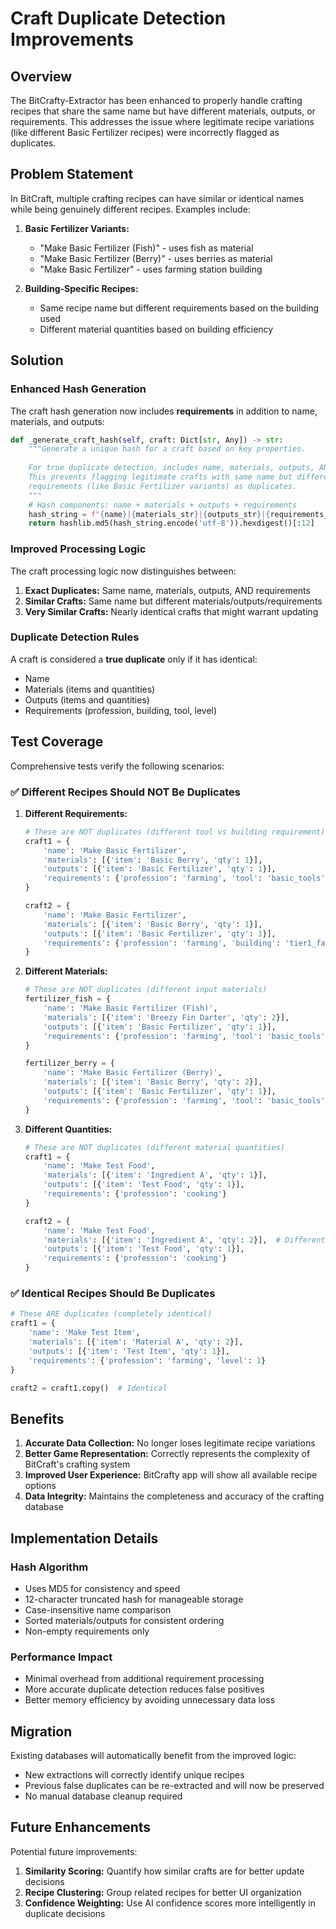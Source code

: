 # Craft Duplicate Detection Improvements

## Overview

The BitCrafty-Extractor has been enhanced to properly handle crafting recipes that share the same name but have different materials, outputs, or requirements. This addresses the issue where legitimate recipe variations (like different Basic Fertilizer recipes) were incorrectly flagged as duplicates.

## Problem Statement

In BitCraft, multiple crafting recipes can have similar or identical names while being genuinely different recipes. Examples include:

1. **Basic Fertilizer Variants:**
   - "Make Basic Fertilizer (Fish)" - uses fish as material
   - "Make Basic Fertilizer (Berry)" - uses berries as material  
   - "Make Basic Fertilizer" - uses farming station building

2. **Building-Specific Recipes:**
   - Same recipe name but different requirements based on the building used
   - Different material quantities based on building efficiency

## Solution

### Enhanced Hash Generation

The craft hash generation now includes **requirements** in addition to name, materials, and outputs:

```python
def _generate_craft_hash(self, craft: Dict[str, Any]) -> str:
    """Generate a unique hash for a craft based on key properties.
    
    For true duplicate detection, includes name, materials, outputs, AND requirements.
    This prevents flagging legitimate crafts with same name but different 
    requirements (like Basic Fertilizer variants) as duplicates.
    """
    # Hash components: name + materials + outputs + requirements
    hash_string = f"{name}|{materials_str}|{outputs_str}|{requirements_str}"
    return hashlib.md5(hash_string.encode('utf-8')).hexdigest()[:12]
```

### Improved Processing Logic

The craft processing logic now distinguishes between:

1. **Exact Duplicates:** Same name, materials, outputs, AND requirements
2. **Similar Crafts:** Same name but different materials/outputs/requirements  
3. **Very Similar Crafts:** Nearly identical crafts that might warrant updating

### Duplicate Detection Rules

A craft is considered a **true duplicate** only if it has identical:
- Name
- Materials (items and quantities)
- Outputs (items and quantities)
- Requirements (profession, building, tool, level)

## Test Coverage

Comprehensive tests verify the following scenarios:

### ✅ Different Recipes Should NOT Be Duplicates

1. **Different Requirements:**
   ```python
   # These are NOT duplicates (different tool vs building requirement)
   craft1 = {
       'name': 'Make Basic Fertilizer',
       'materials': [{'item': 'Basic Berry', 'qty': 1}],
       'outputs': [{'item': 'Basic Fertilizer', 'qty': 1}],
       'requirements': {'profession': 'farming', 'tool': 'basic_tools'}
   }
   
   craft2 = {
       'name': 'Make Basic Fertilizer', 
       'materials': [{'item': 'Basic Berry', 'qty': 1}],
       'outputs': [{'item': 'Basic Fertilizer', 'qty': 1}],
       'requirements': {'profession': 'farming', 'building': 'tier1_farming_station'}
   }
   ```

2. **Different Materials:**
   ```python
   # These are NOT duplicates (different input materials)
   fertilizer_fish = {
       'name': 'Make Basic Fertilizer (Fish)',
       'materials': [{'item': 'Breezy Fin Darter', 'qty': 2}],
       'outputs': [{'item': 'Basic Fertilizer', 'qty': 1}],
       'requirements': {'profession': 'farming', 'tool': 'basic_tools'}
   }
   
   fertilizer_berry = {
       'name': 'Make Basic Fertilizer (Berry)',
       'materials': [{'item': 'Basic Berry', 'qty': 2}],
       'outputs': [{'item': 'Basic Fertilizer', 'qty': 1}],
       'requirements': {'profession': 'farming', 'tool': 'basic_tools'}
   }
   ```

3. **Different Quantities:**
   ```python
   # These are NOT duplicates (different material quantities)
   craft1 = {
       'name': 'Make Test Food',
       'materials': [{'item': 'Ingredient A', 'qty': 1}],
       'outputs': [{'item': 'Test Food', 'qty': 1}],
       'requirements': {'profession': 'cooking'}
   }
   
   craft2 = {
       'name': 'Make Test Food',
       'materials': [{'item': 'Ingredient A', 'qty': 2}],  # Different quantity
       'outputs': [{'item': 'Test Food', 'qty': 1}],
       'requirements': {'profession': 'cooking'}
   }
   ```

### ✅ Identical Recipes Should Be Duplicates

```python
# These ARE duplicates (completely identical)
craft1 = {
    'name': 'Make Test Item',
    'materials': [{'item': 'Material A', 'qty': 2}],
    'outputs': [{'item': 'Test Item', 'qty': 1}],
    'requirements': {'profession': 'farming', 'level': 1}
}

craft2 = craft1.copy()  # Identical
```

## Benefits

1. **Accurate Data Collection:** No longer loses legitimate recipe variations
2. **Better Game Representation:** Correctly represents the complexity of BitCraft's crafting system
3. **Improved User Experience:** BitCrafty app will show all available recipe options
4. **Data Integrity:** Maintains the completeness and accuracy of the crafting database

## Implementation Details

### Hash Algorithm
- Uses MD5 for consistency and speed
- 12-character truncated hash for manageable storage
- Case-insensitive name comparison
- Sorted materials/outputs for consistent ordering
- Non-empty requirements only

### Performance Impact
- Minimal overhead from additional requirement processing
- More accurate duplicate detection reduces false positives
- Better memory efficiency by avoiding unnecessary data loss

## Migration

Existing databases will automatically benefit from the improved logic:
- New extractions will correctly identify unique recipes
- Previous false duplicates can be re-extracted and will now be preserved
- No manual database cleanup required

## Future Enhancements

Potential future improvements:
1. **Similarity Scoring:** Quantify how similar crafts are for better update decisions
2. **Recipe Clustering:** Group related recipes for better UI organization
3. **Confidence Weighting:** Use AI confidence scores more intelligently in duplicate decisions
